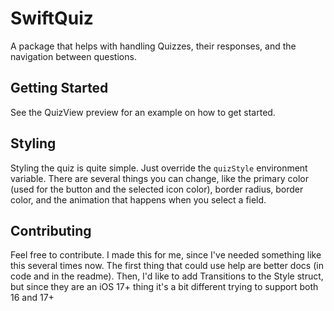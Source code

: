 # SwiftQuiz

A package that helps with handling Quizzes, their responses, and the navigation between questions.


## Getting Started

See the QuizView preview for an example on how to get started.


## Styling

Styling the quiz is quite simple. Just override the `quizStyle` environment variable. There are several things you can change, like the primary color (used for the button and the selected icon color), border radius, border color, and the animation that happens when you select a field.


## Contributing

Feel free to contribute. I made this for me, since I've needed something like this several times now. The first thing that could use help are better docs (in code and in the readme). Then, I'd like to add Transitions to the Style struct, but since they are an iOS 17+ thing it's a bit different trying to support both 16 and 17+


